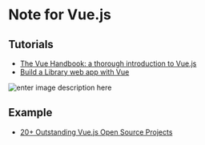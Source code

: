 Note for Vue.js
==
## Tutorials

- [The Vue Handbook: a thorough introduction to Vue.js](https://www.freecodecamp.org/news/the-vue-handbook-a-thorough-introduction-to-vue-js-1e86835d8446/?source=facebookShare-8f150b66bb03-1558110351&fbclid=IwAR3P9N5x-nANZmPkxIaYAENYaRW4ex_pgNe4kicGEXoLo-N7o0c0oMWK5hM&_branch_match_id=623139837775019247)
- [Build a Library web app with Vue](https://scaffoldhub.io/courses/vue-library)

![enter image description here](https://storage.googleapis.com/scaffoldhub-public/courses/vue-library/demo.jpg)


## Example

- [20+ Outstanding Vue.js Open Source Projects](https://medium.com/js-dojo/top-vue-js-open-source-projects-45209040fcd)
<!--stackedit_data:
eyJoaXN0b3J5IjpbLTY3ODM0NjY3NSwtNDY1MjM4ODc1XX0=
-->